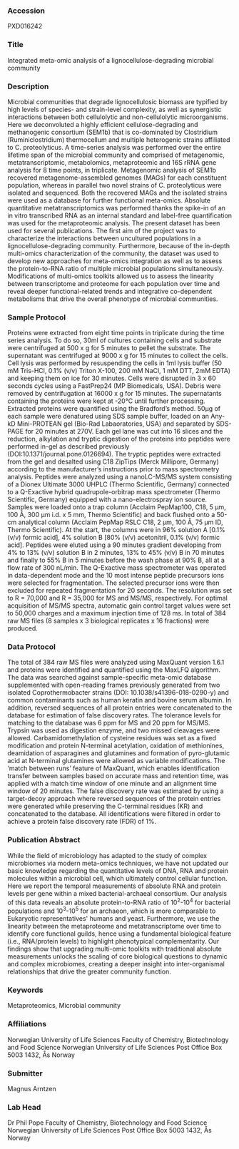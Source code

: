 ### Accession
PXD016242

### Title
Integrated meta-omic analysis of a lignocellulose-degrading microbial community

### Description
Microbial communities that degrade lignocellulosic biomass are typified by high levels of species- and strain-level complexity, as well as synergistic interactions between both cellulolytic and non-cellulolytic microorganisms. Here we deconvoluted a highly efficient cellulose-degrading and methanogenic consortium (SEM1b) that is co-dominated by Clostridium (Ruminiclostridium) thermocellum and multiple heterogenic strains affiliated to C. proteolyticus. A time-series analysis was performed over the entire lifetime span of the microbial community and comprised of metagenomic, metatranscriptomic, metabolomics, metaproteomic and 16S rRNA gene analysis for 8 time points, in triplicate. Metagenomic analysis of SEM1b recovered metagenome-assembled genomes (MAGs) for each constituent population, whereas in parallel two novel strains of C. proteolyticus were isolated and sequenced. Both the recovered MAGs and the isolated strains were used as a database for further functional meta-omics. Absolute quantitative metatranscriptomics was performed thanks the spike-in of an in vitro transcribed RNA as an internal standard and label-free quantification was used for the metaproteomic analysis. The present dataset has been used for several publications. The first aim of the project was to characterize the interactions between uncultured populations in a lignocellulose-degrading community. Furthermore, because of the in-depth multi-omics characterization of the community, the dataset was used to develop new approaches for meta-omics integration as well as to assess the protein-to-RNA ratio of multiple microbial populations simultaneously. Modifications of multi-omics toolkits allowed us to assess the linearity between transcriptome and proteome for each population over time and reveal deeper functional-related trends and integrative co-dependent metabolisms that drive the overall phenotype of microbial communities.

### Sample Protocol
Proteins were extracted from eight time points in triplicate during the time series analysis. To do so, 30ml of cultures containing cells and substrate were centrifuged at 500 x g for 5 minutes to pellet the substrate. The supernatant was centrifuged at 9000 x g for 15 minutes to collect the cells. Cell lysis was performed by resuspending the cells in 1ml lysis buffer (50 mM Tris-HCl, 0.1% (v/v) Triton X-100, 200 mM NaCl, 1 mM DTT, 2mM EDTA) and keeping them on ice for 30 minutes. Cells were disrupted in 3 x 60 seconds cycles using a FastPrep24 (MP Biomedicals, USA). Debris were removed by centrifugation at 16000 x g for 15 minutes. The supernatants containing the proteins were kept at -20°C until further processing. Extracted proteins were quantified using the Bradford’s method. 50µg of each sample were denatured using SDS sample buffer, loaded on an Any-kD Mini-PROTEAN gel (Bio-Rad Labaoratories, USA) and separated by SDS-PAGE for 20 minutes at 270V. Each gel lane was cut into 16 slices and the reduction, alkylation and tryptic digestion of the proteins into peptides were performed in-gel as described previously (DOI:10.1371/journal.pone.0126694). The tryptic peptides were extracted from the gel and desalted using C18 ZipTips (Merck Millipore, Germany) according to the manufacturer’s instructions prior to mass spectrometry analysis. Peptides were analyzed using a nanoLC-MS/MS system consisting of a Dionex Ultimate 3000 UHPLC (Thermo Scientific, Germany) connected to a Q-Exactive hybrid quadrupole-orbitrap mass spectrometer (Thermo Scientific, Germany) equipped with a nano-electrospray ion source. Samples were loaded onto a trap column (Acclaim PepMap100, C18, 5 µm, 100 Å, 300 µm i.d. x 5 mm, Thermo Scientific) and back flushed onto a 50-cm analytical column (Acclaim PepMap RSLC C18, 2 µm, 100 Å, 75 µm ID, Thermo Scientific). At the start, the columns were in 96% solution A [0.1% (v/v) formic acid], 4% solution B [80% (v/v) acetonitril, 0.1% (v/v) formic acid]. Peptides were eluted using a 90 minutes gradient developing from 4% to 13% (v/v) solution B in 2 minutes, 13% to 45% (v/v) B in 70 minutes and finally to 55% B in 5 minutes before the wash phase at 90% B, all at a flow rate of 300 nL/min. The Q-Exactive mass spectrometer was operated in data-dependent mode and the 10 most intense peptide precursors ions were selected for fragmentation. The selected precursor ions were then excluded for repeated fragmentation for 20 seconds. The resolution was set to R = 70,000 and R = 35,000 for MS and MS/MS, respectively. For optimal acquisition of MS/MS spectra, automatic gain control target values were set to 50,000 charges and a maximum injection time of 128 ms. In total of 384 raw MS files (8 samples x 3 biological replicates x 16 fractions) were produced.

### Data Protocol
The total of 384 raw MS files were analyzed using MaxQuant version 1.6.1 and proteins were identified and quantified using the MaxLFQ algorithm. The data was searched against sample-specific meta-omic database supplemented with open-reading frames previously generated from two isolated Coprothermobacter strains (DOI: 10.1038/s41396-018-0290-y) and common contaminants such as human keratin and bovine serum albumin. In addition, reversed sequences of all protein entries were concatenated to the database for estimation of false discovery rates. The tolerance levels for matching to the database was 6 ppm for MS and 20 ppm for MS/MS. Trypsin was used as digestion enzyme, and two missed cleavages were allowed. Carbamidomethylation of cysteine residues was set as a fixed modification and protein N-terminal acetylation, oxidation of methionines, deamidation of asparagines and glutamines and formation of pyro-glutamic acid at N-terminal glutamines were allowed as variable modifications. The ‘match between runs’ feature of MaxQuant, which enables identification transfer between samples based on accurate mass and retention time, was applied with a match time window of one minute and an alignment time window of 20 minutes. The false discovery rate was estimated by using a target-decoy approach where reversed sequences of the protein entries were generated while preserving the C-terminal residues (KR) and concatenated to the database. All identifications were filtered in order to achieve a protein false discovery rate (FDR) of 1%.

### Publication Abstract
While the field of microbiology has adapted to the study of complex microbiomes via modern meta-omics techniques, we have not updated our basic knowledge regarding the quantitative levels of DNA, RNA and protein molecules within a microbial cell, which ultimately control cellular function. Here we report the temporal measurements of absolute RNA and protein levels per gene within a mixed bacterial-archaeal consortium. Our analysis of this data reveals an absolute protein-to-RNA ratio of 10<sup>2</sup>-10<sup>4</sup> for bacterial populations and 10<sup>3</sup>-10<sup>5</sup> for an archaeon, which is more comparable to Eukaryotic representatives' humans and yeast. Furthermore, we use the linearity between the metaproteome and metatranscriptome over time to identify core functional guilds, hence using a fundamental biological feature (i.e., RNA/protein levels) to highlight phenotypical complementarity. Our findings show that upgrading multi-omic toolkits with traditional absolute measurements unlocks the scaling of core biological questions to dynamic and complex microbiomes, creating a deeper insight into inter-organismal relationships that drive the greater community function.

### Keywords
Metaproteomics, Microbial community

### Affiliations
Norwegian University of Life Sciences
Faculty of Chemistry, Biotechnology and Food Science Norwegian University of Life Sciences Post Office Box 5003 1432, Ås Norway

### Submitter
Magnus Arntzen

### Lab Head
Dr Phil Pope
Faculty of Chemistry, Biotechnology and Food Science Norwegian University of Life Sciences Post Office Box 5003 1432, Ås Norway


